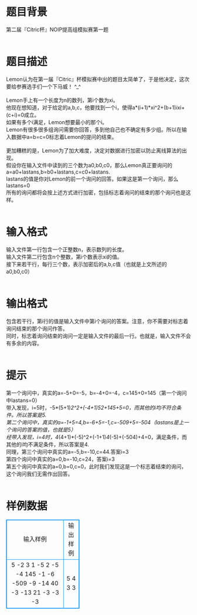 # 

 
 # 题目背景 
第二届『Citric杯』NOIP提高组模拟赛第一题<BR><BR> 

 
 # 题目描述 
Lemon认为在第一届『Citric』杯模拟赛中出的题目太简单了，于是他决定，这次要给参赛选手们一个下马威！&nbsp;^_^<BR><BR>Lemon手上有一个长度为n的数列，第i个数为xi。<BR>他现在想知道，对于给定的a,b,c，他要找到一个i，使得a*(i+1)*xi^2+(b+1)*i*xi+(c+i)=0成立。<BR>如果有多个i满足，Lemon想要最小的那个i。<BR>Lemon有很多很多组询问需要你回答，多到他自己也不确定有多少组。所以在输入数据中a=b=c=0标志着Lemon的提问的结束。<BR><BR>更加糟糕的是，Lemon为了加大难度，决定对数据进行加密以防止离线算法的出现。<BR>假设你在输入文件中读到的三个数为a0,b0,c0，那么Lemon真正要询问的a=a0+lastans,b=b0+lastans,c=c0+lastans.<BR>lastans的值是你对Lemon的前一个询问的回答。如果这是第一个询问，那么lastans=0<BR>所有的询问都将会按上述方式进行加密，包括标志着询问的结束的那个询问也是这样。<BR><BR> 

 
 # 输入格式 
输入文件第一行包含一个正整数n，表示数列的长度。<BR>输入文件第二行包含n个整数，第i个数表示xi的值。<BR>接下来若干行，每行三个数，表示加密后的a,b,c值（也就是上文所述的a0,b0,c0）<BR><BR> 

 
 # 输出格式 
包含若干行，第i行的值是输入文件中第i个询问的答案。注意，你不需要对标志着询问结束的那个询问作答。<BR>同时，标志着询问结束的询问一定是输入文件的最后一行。也就是，输入文件不会有多余的内容。<BR><BR> 

 
 # 提示 
第一个询问中，真实的a=-5+0=-5，b=-4+0=-4，c=145+0=145（第一个询问中lastans=0）<BR>带入发现，i=5时，-5*(5+1)*2^2+(-4+1)*5*2+145+5=0，而其他的i均不符合条件。所以答案是5.<BR>第二个询问中，真实的a=-1+5=4,b=-6+5=-1,c=-509+5=-504（lastans是上一个询问的答案的值，也就是5）<BR>经带入发现，i=4时，4*(4+1)*(-5)^2+(-1+1)*4*(-5)+(-504)+4=0，满足条件，而其他的i均不满足条件，所以答案是4.<BR>同理，第三个询问中真实的a=-5,b=-10,c=44.答案i=3<BR>第四个询问中真实的a=0,b=-10,c=24，答案i=3<BR>第五个询问中真实的a=0,b=0,c=0，此时我们发现这是一个标志着结束的询问，这个询问我们无需作出回答。<BR><BR> 
# 样例数据
<style>
        table,table tr th, table tr td { border:1px solid #0094ff; }
        table { width: 200px; min-height: 25px; line-height: 25px; text-align: center; border-collapse: collapse;}   
    </style>
<table>
	<tr>
		<td>输入样例</td>
		<td>输出样例</td>
	</tr>
<tr><td>5
-2 3 1 -5 2 
-5 -4 145
-1 -6 -509
-9 -14 40
-3 -13 21
-3 -3 -3

</td><td>5
4
3
3

</td></tr></table>
